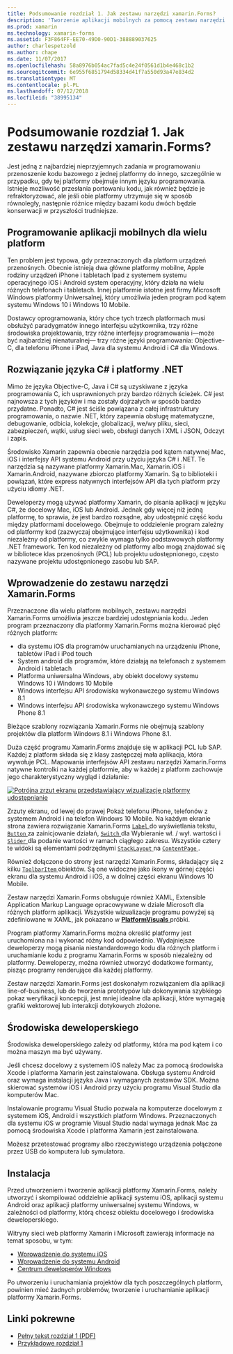 ```yaml
---
title: Podsumowanie rozdział 1. Jak zestawu narzędzi xamarin.Forms?
description: 'Tworzenie aplikacji mobilnych za pomocą zestawu narzędzi Xamarin.Forms: Podsumowanie rozdział 1. Jak zestawu narzędzi xamarin.Forms?'
ms.prod: xamarin
ms.technology: xamarin-forms
ms.assetid: F3F864FF-EE70-49D0-90D1-388889037625
author: charlespetzold
ms.author: chape
ms.date: 11/07/2017
ms.openlocfilehash: 58a8976b054ac7fad5c4e24f0561d1b4e468c1b2
ms.sourcegitcommit: 6e955f6851794d58334d41f7a550d93a47e834d2
ms.translationtype: MT
ms.contentlocale: pl-PL
ms.lasthandoff: 07/12/2018
ms.locfileid: "38995134"
---
```

# <a name="summary-of-chapter-1-how-does-xamarinforms-fit-in"></a>Podsumowanie rozdział 1. Jak zestawu narzędzi xamarin.Forms?

Jest jedną z najbardziej nieprzyjemnych zadania w programowaniu przenoszenie kodu bazowego z jednej platformy do innego, szczególnie w przypadku, gdy tej platformy obejmuje innym języku programowania. Istnieje możliwość przesłania portowaniu kodu, jak również będzie je refraktoryzować, ale jeśli obie platformy utrzymuje się w sposób równoległy, następnie różnice między bazami kodu dwóch będzie konserwacji w przyszłości trudniejsze.

## <a name="cross-platform-mobile-development"></a>Programowanie aplikacji mobilnych dla wielu platform

Ten problem jest typowa, gdy przeznaczonych dla platform urządzeń przenośnych. Obecnie istnieją dwa główne platformy mobilne, Apple rodziny urządzeń iPhone i tabletach Ipad z systemem systemu operacyjnego iOS i Android system operacyjny, który działa na wielu różnych telefonach i tabletach. Innej platformie istotne jest firmy Microsoft Windows platformy Uniwersalnej, który umożliwia jeden program pod kątem systemu Windows 10 i Windows 10 Mobile.

Dostawcy oprogramowania, który chce tych trzech platformach musi obsłużyć paradygmatów innego interfejsu użytkownika, trzy różne środowiska projektowania, trzy różne interfejsy programowania i&mdash;może być najbardziej nienaturalnej&mdash; trzy różne języki programowania: Objective-C, dla telefonu iPhone i iPad, Java dla systemu Android i C# dla Windows.

## <a name="the-c-and-net-solution"></a>Rozwiązanie języka C# i platformy .NET

Mimo że języka Objective-C, Java i C# są uzyskiwane z języka programowania C, ich usprawnionych przy bardzo różnych ścieżek. C# jest najnowsza z tych języków i ma zostały dojrzałych w sposób bardzo przydatne. Ponadto, C# jest ściśle powiązana z całej infrastruktury programowania, o nazwie .NET, który zapewnia obsługę matematyczne, debugowanie, odbicia, kolekcje, globalizacji, we/wy pliku, sieci, zabezpieczeń, wątki, usług sieci web, obsługi danych i XML i JSON, Odczyt i zapis.

Środowisko Xamarin zapewnia obecnie narzędzia pod kątem natywnej Mac, iOS i interfejsy API systemu Android przy użyciu języka C# i .NET. Te narzędzia są nazywane platformy Xamarin.Mac, Xamarin.iOS i Xamarin.Android, nazywane zbiorczo platformy Xamarin. Są to biblioteki i powiązań, które express natywnych interfejsów API dla tych platform przy użyciu idiomy .NET.

Deweloperzy mogą używać platformy Xamarin, do pisania aplikacji w języku C#, że docelowy Mac, iOS lub Android. Jednak gdy więcej niż jedną platformę, to sprawia, że jest bardzo rozsądne, aby udostępnić część kodu między platformami docelowego. Obejmuje to oddzielenie program zależny od platformy kod (zazwyczaj obejmujące interfejsu użytkownika) i kod niezależny od platformy, co zwykle wymaga tylko podstawowych platformy .NET framework. Ten kod niezależny od platformy albo mogą znajdować się w bibliotece klas przenośnych (PCL) lub projektu udostępnionego, często nazywane projektu udostępnionego zasobu lub SAP.

## <a name="introducing-xamarinforms"></a>Wprowadzenie do zestawu narzędzi Xamarin.Forms

Przeznaczone dla wielu platform mobilnych, zestawu narzędzi Xamarin.Forms umożliwia jeszcze bardziej udostępniania kodu. Jeden program przeznaczony dla platformy Xamarin.Forms można kierować pięć różnych platform:

- dla systemu iOS dla programów uruchamianych na urządzeniu iPhone, tabletów iPad i iPod touch
- System android dla programów, które działają na telefonach z systemem Android i tabletach
- Platforma uniwersalna Windows, aby obiekt docelowy systemu Windows 10 i Windows 10 Mobile
- Windows interfejsu API środowiska wykonawczego systemu Windows 8.1
- Windows interfejsu API środowiska wykonawczego systemu Windows Phone 8.1

Bieżące szablony rozwiązania Xamarin.Forms nie obejmują szablony projektów dla platform Windows 8.1 i Windows Phone 8.1.

Duża część programu Xamarin.Forms znajduje się w aplikacji PCL lub SAP. Każdej z platform składa się z klasy zastępczej mała aplikacja, która wywołuje PCL. Mapowania interfejsów API zestawu narzędzi Xamarin.Forms natywne kontrolki na każdej platformie, aby w każdej z platform zachowuje jego charakterystyczny wygląd i działanie:

[![Potrójna zrzut ekranu przedstawiający wizualizacje platformy udostępnianie](images/ch01fg03-small.png "kontrolek zestawu narzędzi Xamarin.Forms na każdej platformie")](images/ch01fg03-large.png#lightbox "kontrolek zestawu narzędzi Xamarin.Forms na każdej platformie.")

Zrzuty ekranu, od lewej do prawej Pokaż telefonu iPhone, telefonów z systemem Android i na telefon Windows 10 Mobile. Na każdym ekranie strona zawiera rozwiązanie Xamarin.Forms [ `Label` ](xref:Xamarin.Forms.Label) do wyświetlania tekstu, [ `Button` ](xref:Xamarin.Forms.Button) za zainicjowanie działań, [ `Switch` ](xref:Xamarin.Forms.Switch) dla Wybieranie wł. / wył. wartości i [ `Slider` ](xref:Xamarin.Forms.Slider) dla podanie wartości w ramach ciągłego zakresu. Wszystkie cztery te widoki są elementami podrzędnymi [ `StackLayout` ](xref:Xamarin.Forms.StackLayout) na [ `ContentPage` ](xref:Xamarin.Forms.ContentPage).

Również dołączone do strony jest narzędzi Xamarin.Forms, składający się z kilku [ `ToolbarItem` ](xref:Xamarin.Forms.ToolbarItem) obiektów. Są one widoczne jako ikony w górnej części ekranu dla systemu Android i iOS, a w dolnej części ekranu Windows 10 Mobile.

Zestaw narzędzi Xamarin.Forms obsługuje również XAML, Extensible Application Markup Language opracowywane w dziale Microsoft dla różnych platform aplikacji. Wszystkie wizualizacje programu powyżej są zdefiniowane w XAML, jak pokazano w [ **PlatformVisuals** ](https://github.com/xamarin/xamarin-forms-book-samples/tree/master/Chapter01/PlatformVisuals) próbki.

Program platformy Xamarin.Forms można określić platformy jest uruchomiona na i wykonać różny kod odpowiednio. Wydajniejsze deweloperzy mogą pisania niestandardowego kodu dla różnych platform i uruchamianie kodu z programu Xamarin.Forms w sposób niezależny od platformy. Deweloperzy, można również utworzyć dodatkowe formanty, pisząc programy renderujące dla każdej platformy.

Zestaw narzędzi Xamarin.Forms jest doskonałym rozwiązaniem dla aplikacji line-of-business, lub do tworzenia prototypów lub dokonywania szybkiego pokaz weryfikacji koncepcji, jest mniej idealne dla aplikacji, które wymagają grafiki wektorowej lub interakcji dotykowych złożone.

## <a name="your-development-environment"></a>Środowiska deweloperskiego

Środowiska deweloperskiego zależy od platformy, która ma pod kątem i co można maszyn ma być używany.

Jeśli chcesz docelowy z systemem iOS należy Mac za pomocą środowiska Xcode i platforma Xamarin jest zainstalowana. Obsługa systemu Android oraz wymaga instalacji języka Java i wymaganych zestawów SDK. Można skierować systemów iOS i Android przy użyciu programu Visual Studio dla komputerów Mac.

Instalowanie programu Visual Studio pozwala na komputerze docelowym z systemem iOS, Android i wszystkich platform Windows. Przeznaczonych dla systemu iOS w programie Visual Studio nadal wymaga jednak Mac za pomocą środowiska Xcode i platforma Xamarin jest zainstalowana.

Możesz przetestować programy albo rzeczywistego urządzenia połączone przez USB do komputera lub symulatora.

## <a name="installation"></a>Instalacja

Przed utworzeniem i tworzenie aplikacji platformy Xamarin.Forms, należy utworzyć i skompilować oddzielnie aplikacji systemu iOS, aplikacji systemu Android oraz aplikacji platformy uniwersalnej systemu Windows, w zależności od platformy, którą chcesz obiektu docelowego i środowiska deweloperskiego.

Witryny sieci web platformy Xamarin i Microsoft zawierają informacje na temat sposobu, w tym:

- [Wprowadzenie do systemu iOS](~/ios/get-started/index.md)
- [Wprowadzenie do systemu Android](~/android/get-started/index.md)
- [Centrum deweloperów Windows](http://dev.windows.com)

Po utworzeniu i uruchamiania projektów dla tych poszczególnych platform, powinien mieć żadnych problemów, tworzenie i uruchamianie aplikacji platformy Xamarin.Forms.



## <a name="related-links"></a>Linki pokrewne

- [Pełny tekst rozdział 1 (PDF)](https://download.xamarin.com/developer/xamarin-forms-book/XamarinFormsBook-Ch01-Apr2016.pdf)
- [Przykładowe rozdział 1](https://github.com/xamarin/xamarin-forms-book-samples/tree/master/Chapter01)
